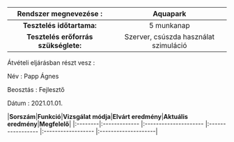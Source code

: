 | Rendszer megnevezése :| Aquapark |
| :---:   |  :----: |
|**Tesztelés időtartama:**|5 munkanap|
|**Tesztelés erőforrás szükséglete:**| Szerver, csúszda használat szimuláció|

Átvételi eljárásban részt vesz :

Név : Papp Ágnes

Beosztás : Fejlesztő

Dátum : 2021.01.01.

|**Sorszám**|**Funkció**|**Vizsgálat 
módja**|**Elvárt
eredmény**|**Aktuális
eredmény**|**Megfelelő**|
|:--------|:-------------
|:---------------------
|:-----------------
|:------------------
|:--------------------|

